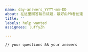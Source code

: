 ```yaml
---
name: day-answers_YYYY-mm-DD
about: 在这里回答每日试题，最好由PR者创建
title: ''
labels: help wanted
assignees: luffyZh

---
```


```
// your questions && your answers
```

